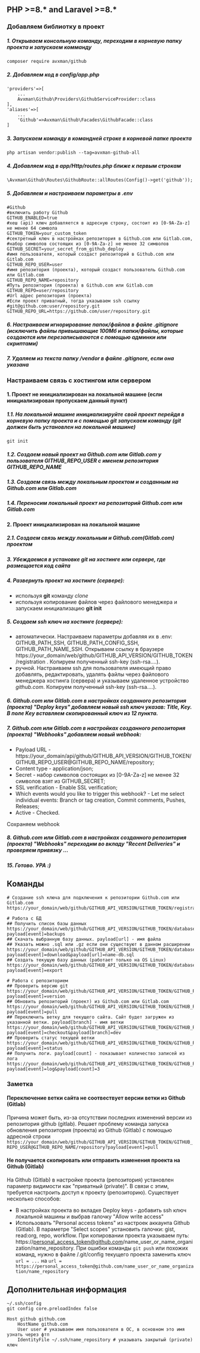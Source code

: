 ## PHP >=8.* and Laravel >=8.*

### Добавляем библиотку в проект

##### 1. Открываем консольную команду, переходим в корневую папку проекта и запускаем комманду
```composer
composer require avxman/github
```

##### 2. Добавляем код в config/app.php
```text
'providers'=>[
    ...
    Avxman\Github\Providers\GithubServiceProvider::class
],
'aliases'=>[
    ...
    'Github'=>Avxman\Github\Facades\GithubFacade::class
]
```

##### 3. Запускаем команду в командней строке в корневой папке проекта
```shell
php artisan vendor:publish --tag=avxman-github-all
```

##### 4. Добавляем код в app/Http/routes.php ближе к первым строкам
```text
\Avxman\Github\Routes\GithubRoute::allRoutes(Config()->get('github'));
```

##### 5. Добавляем и настраиваем параметры в .env
```dotenv
#Github
#включить работу Github
GITHUB_ENABLED=true
#хеш (api) ключ добавляется в адресную строку, состоит из [0-9A-Za-z] не менее 64 символа
GITHUB_TOKEN=your_custom_token
#сектретный ключ в настройках репозитория в Github.com или Gitlab.com,
#набор символов состоящих из [0-9A-Za-z] не менее 32 символов
GITHUB_SECRET=your_secret_from_github_deploy
#имя пользователя, который создаст репозиторий в Github.com или Gitlab.com
GITHUB_REPO_USER=user
#имя репозитория (проекта), который создаст пользователь Github.com или Gitlab.com
GITHUB_REPO_NAME=repository
#Путь репозитория (проекта) в Github.com или Gitlab.com
GITHUB_REPO=user/repository
#Url адрес репозитория (проекта)
#Если проект приватный, тогда указываем ssh ссылку
#git@github.com:user/repository.git
GITHUB_REPO_URL=https://github.com/user/repository.git
```

##### 6. Настраиваем игнорирование папок/файлов в файле .gitignore (исключить файлы привышающие 100Мб и папки/файлы, которые создаются или перезаписываются с помощью админки или скриптами)

##### 7. Удаляем из текста папку /vendor в файле .gitignore, если она указана

### Настраиваем связь с хостингом или сервером

#### 1. Проект не инициализирован на локальной машине (если инициализирован пропускаем данный пункт)
##### 1.1. На локальной машине инициализируйте свой проект перейдя в корневую папку проекта и с помощью git запускаем команду (git должен быть установлен на локальной машине)
```shell
git init
```

##### 1.2. Создаем новый проект на Github.com или Gitlab.com у пользователя GITHUB_REPO_USER с именем репозитория GITHUB_REPO_NAME

##### 1.3. Создаем связь между локальным проектом и созданным на Github.com или Gitlab.com

##### 1.4. Переносим локальный проект на репозиторий Github.com или Gitlab.com

#### 2. Проект инициализирован на локальной машине

##### 2.1. Создаем связь между локальным и Github.com(Gitlab.com) проектом

##### 3. Убеждаемся в установке git на хостинге или сервере, где размещается код сайта

##### 4. Развернуть проект на хостинге (сервере):
* используя **git** команду *clone*
* используя копирование файлов через файлового менеджера и запускаем инициализацию **git init**

##### 5. Создаем ssh ключ на хостинге (сервере):
* автоматически. Настраиваем параметры добавляя их в .env: GITHUB_PATH_SSH, GITHUB_PATH_CONFIG_SSH, GITHUB_PATH_NAME_SSH. Открываем ссылку в браузере https://your_domain/web/github/GITHUB_API_VERSION/GITHUB_TOKEN/registration . Копируем полученный ssh-key (ssh-rsa....).
* ручной. Настраиваем ssh для пользователя имеющий право добавлять, редактировать, удалять файлы через файлового менеджера хостинга (сервера) и указываем удаленное устройство *github.com*. Копируем полученный ssh-key (ssh-rsa....).

##### 6. Github.com или Gitlab.com в настройках созданного репозитория (проекта) *"Deploy keys"* добавляем новый ssh ключ указав: Title, Key. В поле Key вставляем скопированный ключ из 12 пункта.

##### 7. Github.com или Gitlab.com в настройках созданного репозитория (проекта) *"Webhooks"* добавляем новый webhook:
* Payload URL - https://your_domain/api/github/GITHUB_API_VERSION/GITHUB_TOKEN/GITHUB_REPO_USER@GITHUB_REPO_NAME/repository;
* Content type - application/json;
* Secret - набор символов состоящих из [0-9A-Za-z] не менее 32 символов взят из GITHUB_SECRET;
* SSL verification - Enable SSL verification;
* Which events would you like to trigger this webhook? - Let me select individual events: Branch or tag creation, Commit comments, Pushes, Releases;
* Active - Checked.

Сохраняем webhook

##### 8. Github.com или Gitlab.com в настройках созданного репозитория (проекта) *"Webhooks"* переходим во вкладу *"Recent Deliveries"* и проверяем привязку ...

##### 15. Готово. УРА :)

## Команды
```shell
# Создание ssh ключа для подключения к репозитории Github.com или Gitlab.com
https://your_domain/web/github/GITHUB_API_VERSION/GITHUB_TOKEN/registration

# Работа с БД
## Получить список базы данных
https://your_domain/web/github/GITHUB_API_VERSION/GITHUB_TOKEN/database?payload[event]=backups
## Скачать выбранную базу данных. payload[url] - имя файла
## Указать можно .sql или .gz если они существуют в данном расширении
https://your_domain/web/github/GITHUB_API_VERSION/GITHUB_TOKEN/database?payload[event]=download&payload[url]=name-db.sql
## Создать текущую базу данных (работает только на OS Linux)
https://your_domain/web/github/GITHUB_API_VERSION/GITHUB_TOKEN/database?payload[event]=export

# Работа с репозиторием
## Проверить версию git
https://your_domain/web/github/GITHUB_API_VERSION/GITHUB_TOKEN/GITHUB_REPO_USER@GITHUB_REPO_NAME/repository?payload[event]=version
## Обновить репозиторий (проект) из Github.com или Gitlab.com
https://your_domain/web/github/GITHUB_API_VERSION/GITHUB_TOKEN/GITHUB_REPO_USER@GITHUB_REPO_NAME/repository?payload[event]=pull
## Переключить ветку для текущего сайта. Сайт будет загружен из указанной ветки. payload[branch] - имя ветки
https://your_domain/web/github/GITHUB_API_VERSION/GITHUB_TOKEN/GITHUB_REPO_USER@GITHUB_REPO_NAME/repository?payload[event]=checkout&payload[branch]=dev
## Проверить статус текущей ветки
https://your_domain/web/github/GITHUB_API_VERSION/GITHUB_TOKEN/GITHUB_REPO_USER@GITHUB_REPO_NAME/repository?payload[event]=status
## Получить логи. payload[count] - показывает количество записей из лога
https://your_domain/web/github/GITHUB_API_VERSION/GITHUB_TOKEN/GITHUB_REPO_USER@GITHUB_REPO_NAME/repository?payload[event]=log&payload[count]=3
```

### Заметка
#### Переключение ветки сайта не соотвествует версии ветки из Github (Gitlab)
Причина может быть, из-за отсутствии последних изменений версии из репозитория github (gitlab).
Решает проблему команда запуска обновления репозитория (проекта) из Github (Gitlab) с помощью адресной строки
``https://your_domain/web/github/GITHUB_API_VERSION/GITHUB_TOKEN/GITHUB_REPO_USER@GITHUB_REPO_NAME/repository?payload[event]=pull``
#### Не получается скопировать или отправить изменения проекта на Github (Gitlab)
На Github (Gitlab) в настройке проекта (репозитория) установлен параметр видимости как "приватный (private)". В связи с этим,
требуется настроить доступ к проекту (репозиторию). Существует несколько способов:
- В настройках проекта во вкладке Deploy keys - добавить ssh ключ локальной машины и выбрав галочку "Allow write access"
- Использовать "Personal access tokens" из настроек аккаунта Github (Gitlab). В параметре "Select scopes" установить галочки: gist, read:org, repo, workflow. При копировании проекта указываем путь: https://personal_access_token@github.com/name_user_or_name_organization/name_repository. При ошибки команды `git push` или похожих команд, нужно в файле /.git/config текущего проекта заменить ключ `url = ...` на `url = https://personal_access_token@github.com/name_user_or_name_organization/name_repository`

## Дополнительная информация
```text
~/.ssh/config
git config core.preloadIndex false
```

```shell
Host github github.com
    HostName github.com
    User user # указываем имя пользователя в ОС, в основном это имя узнать через фтп
    IdentityFile ~/.ssh/name_repository # указывать закрытый (private) ключ
```
